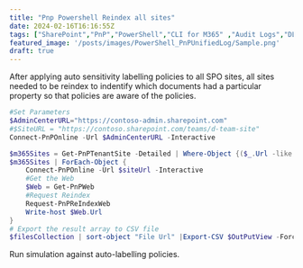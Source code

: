 ```yaml
---
title: "Pnp Powershell Reindex all sites"
date: 2024-02-16T16:16:55Z
tags: ["SharePoint","PnP","PowerShell","CLI for M365" ,"Audit Logs","DLP", "Exchange", "AzureDirectory"]
featured_image: '/posts/images/PowerShell_PnPUnifiedLog/Sample.png'
draft: true
---
```


After applying auto sensitivity labelling policies to all SPO sites, all sites needed to be reindex to indentify which documents had a particular property so that policies are aware of the policies. 
 

```PowerShell
#Set Parameters
$AdminCenterURL="https://contoso-admin.sharepoint.com"
#$SiteURL = "https://contoso.sharepoint.com/teams/d-team-site"
Connect-PnPOnline -Url $AdminCenterURL -Interactive

$m365Sites = Get-PnPTenantSite -Detailed | Where-Object {($_.Url -like '*/teams-*' -or $_.Template -eq 'TEAMCHANNEL#1') -and $_.Template -ne 'RedirectSite#0' } 
$m365Sites | ForEach-Object {
    Connect-PnPOnline -Url $siteUrl -Interactive
    #Get the Web
    $Web = Get-PnPWeb
    #Request Reindex
    Request-PnPReIndexWeb
    Write-host $Web.Url
}
# Export the result array to CSV file
$filesCollection | sort-object "File Url" |Export-CSV $OutPutView -Force -NoTypeInformation
```

Run simulation against auto-labelling policies. 
